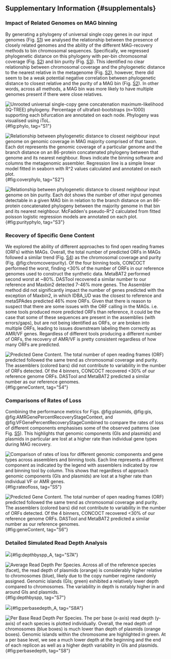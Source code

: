 

## Supplementary Information {#supplementals}

### Impact of Related Genomes on MAG binning

By generating a phylogeny of universal single copy genes in our input genomes (Fig. [S1](#fig:phylo)) we analysed the relationship between the presence of closely related genomes and the ability of the different MAG-recovery methods to bin chromosomal sequences.
Specifically, we regressed phylogenetic distance on this phylogeny with per-bin chromosomal coverage (Fig. [S2](#fig:coverphylo)) and bin purity (Fig. [S3](#fig:purityphylo)).
This identified no clear relationship between chromosomal coverage and the phylogenetic distance to the nearest relative in the metagenome (Fig. [S2](#fig:coverphylo)), however, there did seem to be a weak potential negative correlation between phylogenetic distance to closest relative and the purity of a MAG bin (Fig. [S2](#fig:purityphylo)).
In other words, across all methods, a MAG bin was more likely to have multiple genomes present if there were close relatives.

![Unrooted universal single-copy gene concatenation maximum-likelihood (IQ-TREE) phylogeny. Percentage of ultrafast-bootstraps (n=1000) supporting each bifurcation are annotated on each node. Phylogeny was visualised using iToL.](images/S1_busco_phylogeny.png){#fig:phylo, tag="S1"}

![Relationship between phylogenetic distance to closest neighbour input genome on genomic coverage in MAG majority comprised of that taxon. Each dot represents the genomic coverage of a particular genome and the branch distance on an 86-protein concatenated phylogeny between that genome and its nearest neighbour. Rows indicate the binning software and columns the metagenomic assembler. Regression line is a simple linear model fitted in seaborn with R^2 values calculated and annotated on each plot. ](images/S2_best_coverage_phylo_dist.png){#fig:coverphylo, tag="S2"}

![Relationship between phylogenetic distance to closest neighbour input genome on bin purity.  Each dot shows the number of other input genomes detectable in a given MAG bin in relation to the branch distance on an 86-protein concatenated phylogeny between the majority genome in that bin and its nearest neighbour. McFadden's pseudo-R^2 calculated from fitted poisson logistic regression models are annotated on each plot.](images/S3_purity_phylo_dist.png){#fig:purityphylo, tag="S3"}

### Recovery of Specific Gene Content

We explored the ability of different approaches to find open reading frames (ORFs) within MAGs.
Overall, the total number of predicted ORFs in MAGs followed a similar trend (Fig. [S4](#fig:geneContent)) as the chromosomal coverage and purity (Fig. @fig:chromcoverpurity).
Of the four binning tools, CONCOCT performed the worst, finding <30% of the number of ORFs in our reference genomes used to construct the synthetic data.
MetaBAT2 performed second worst at ~80%.
DASTool recovered a similar number to our reference and Maxbin2 detected 7-46% more genes.
The Assembler method did not significantly impact the number of genes predicted with the exception of Maxbin2, in which IDBA\_UD was the closest to reference and metaSPAdes predicted 46% more ORFs.
Given that there is reason to suspect that there are some issues with the ORF calling in the MAGs. i.e. some tools produced more predicted ORFs than reference, it could be the case that some of these sequences are present in the assemblies (with errors/gaps), but are not being identified as ORFs, or are broken into multiple ORFs, leading to issues downstream labeling them correctly as AMR/VF genes. 
Regardless of different tools producing a different number of ORFs, the recovery of AMR/VF is pretty consistent regardless of how many ORFs are predicted.

![Predicted Gene Content. The total number of open reading frames (ORF) predicted followed the same trend as chromosomal coverage and purity. The assemblers (colored bars) did not contribute to variability in the number of ORFs detected. Of the 4 binners, CONCOCT recovered \<30\% of our reference genome ORFs. DASTool and MetaBAT2 predicted a similar number as our reference genomes.](images/S6_number_of_predicted_genes.png){#fig:geneContent, tag="S4"}


### Comparisons of Rates of Loss

Combining the performance metrics for Figs. @fig:plasmids, @fig:gis, @fig:AMRGenePercentRecoveryStageContext, and @fig:VFGenePercentRecoveryStageCombined to compare the rates of loss of different components emphasises some of the observed patterns (see Fig. [S5](#fig:rateofloss)).
This highlights that genomic components (GIs and plasmids) and plasmids in particular are lost at a higher rate than individual gene types during MAG recovery.

![Comparison of rates of loss for different genomic components and gene types across assemblers and binning tools. Each line represents a different component as indicated by the legend with assemblers indicated by row and binning tool by column. This shows that regardless of approach genomic components (GIs and plasmids) are lost at a higher rate than individual VF or AMR genes.](images/S5_rate_of_loss.png){#fig:rateofloss, tag="S5"}

![Predicted Gene Content. The total number of open reading frames (ORF) predicted followed the same trend as chromosomal coverage and purity. The assemblers (colored bars) did not contribute to variability in the number of ORFs detected. Of the 4 binners, CONCOCT recovered \<30\% of our reference genome ORFs. DASTool and MetaBAT2 predicted a similar number as our reference genomes.](images/S6_number_of_predicted_genes.png){#fig:geneContent, tag="S6"}

### Detailed Simulated Read Depth Analysis

![](images/DepthByspp_A.png){#fig:depthbyspp_A, tag="S7A"}

![Average Read Depth Per Species. Across all of the reference species (facet), the read depth of plasmids (orange) is considerably higher relative to chromosomes (blue), likely due to the copy number regime randomly assigned. Genomic islands (GIs; green) exhibited a relatively lower depth compared to chromosomes. The variability in depth is notably higher in and around GIs and plasmids.](images/DepthByspp_B.png){#fig:depthbyspp, tag="S7"}

![](images/PerBaseDepthBySpp_A.png){#fig:perbasedepth_A, tag="S8A"}

![Per Base Read Depth Per Species. The per base (x-axis) read depth (y-axis) of each species is plotted individually. Overall, the read depth of chromosomes (blue boxes) is much lower than depth of plasmids (orange boxes). Genomic islands within the chromosome are highlighted in green. At a per base level, we see a much lower depth at the beginning and the end of each replicon as well as a higher depth variability in GIs and plasmids.](images/PerBaseDepthBySpp_B.png){#fig:perbasedepth, tag="S8"}
